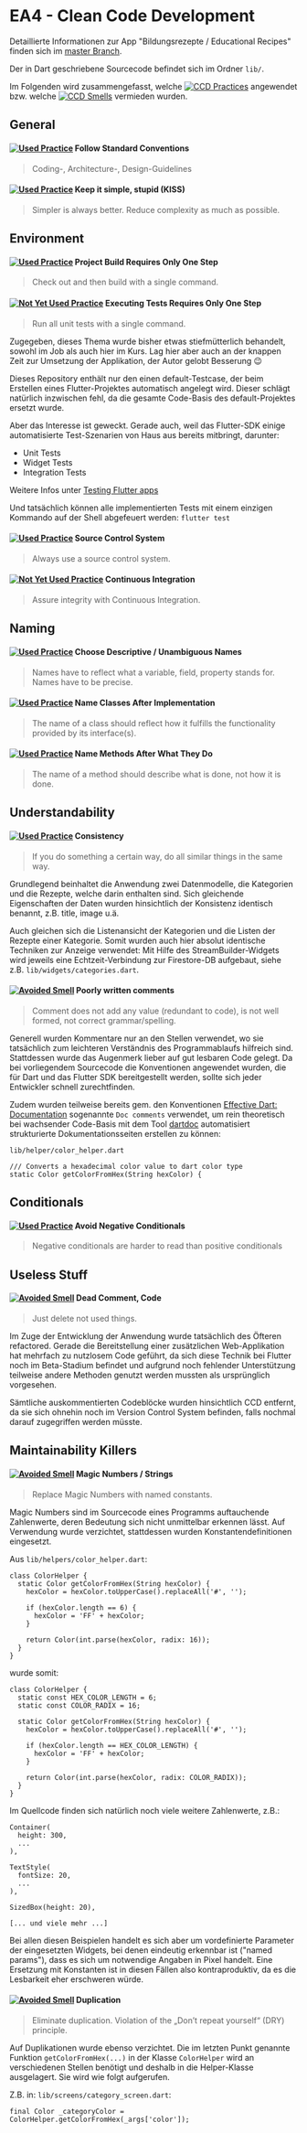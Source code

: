 # EA4 - Clean Code Development
Detaillierte Informationen zur App "Bildungsrezepte / Educational Recipes" finden sich im [master Branch](https://github.com/Studies2020-21/education_recipe_app).  

Der in Dart geschriebene Sourcecode befindet sich im Ordner `lib/`.

Im Folgenden wird zusammengefasst, welche
[![CCD Practices](https://img.shields.io/badge/CCD-Practices-1abc9c.svg)](https://github.com/Studies2020-21/education_recipe_app/tree/EA4-CCD#ea4---clean-code-development)
angewendet bzw. welche 
[![CCD Smells](https://img.shields.io/badge/CCD-Smells-red.svg)](https://github.com/Studies2020-21/education_recipe_app/tree/EA4-CCD#ea4---clean-code-development)
vermieden wurden.

## General

#### [![Used Practice](https://img.shields.io/badge/Used-Practice-1abc9c.svg)](https://github.com/Studies2020-21/education_recipe_app/tree/EA4-CCD#-follow-standard-conventions) Follow Standard Conventions
> Coding-, Architecture-, Design-Guidelines



#### [![Used Practice](https://img.shields.io/badge/Used-Practice-1abc9c.svg)](https://github.com/Studies2020-21/education_recipe_app/tree/EA4-CCD#-keep-it-simple-stupid-kiss) Keep it simple, stupid (KISS)
> Simpler is always better. Reduce complexity as much as possible.



## Environment

#### [![Used Practice](https://img.shields.io/badge/Used-Practice-1abc9c.svg)](https://github.com/Studies2020-21/education_recipe_app/tree/EA4-CCD#-project-build-requires-only-one-step) Project Build Requires Only One Step 
> Check out and then build with a single command.


#### [![Not Yet Used Practice](https://img.shields.io/badge/Not%20Yet%20Used-Practice-yellow.svg)](https://github.com/Studies2020-21/education_recipe_app/tree/EA4-CCD#-executing-tests-requires-only-one-step) Executing Tests Requires Only One Step
> Run all unit tests with a single command.

Zugegeben, dieses Thema wurde bisher etwas stiefmütterlich behandelt, sowohl im Job als auch hier im Kurs.
Lag hier aber auch an der knappen Zeit zur Umsetzung der Applikation, der Autor gelobt Besserung :wink:

Dieses Repository enthält nur den einen default-Testcase, der beim Erstellen eines Flutter-Projektes automatisch angelegt wird.
Dieser schlägt natürlich inzwischen fehl, da die gesamte Code-Basis des default-Projektes ersetzt wurde.

Aber das Interesse ist geweckt. Gerade auch, weil das Flutter-SDK einige automatisierte Test-Szenarien von Haus aus bereits mitbringt, darunter:
* Unit Tests
* Widget Tests
* Integration Tests

Weitere Infos unter [Testing Flutter apps](https://flutter.dev/docs/testing)

Und tatsächlich können alle implementierten Tests mit einem einzigen Kommando auf der Shell abgefeuert werden:
`flutter test`

#### [![Used Practice](https://img.shields.io/badge/Used-Practice-1abc9c.svg)](https://github.com/Studies2020-21/education_recipe_app/tree/EA4-CCD#-source-control-system) Source Control System
> Always use a source control system.


#### [![Not Yet Used Practice](https://img.shields.io/badge/Not%20Yet%20Used-Practice-yellow.svg)](https://github.com/Studies2020-21/education_recipe_app/tree/EA4-CCD#-continuous-integration) Continuous Integration
> Assure integrity with Continuous Integration.



## Naming

#### [![Used Practice](https://img.shields.io/badge/Used-Practice-1abc9c.svg)](https://github.com/Studies2020-21/education_recipe_app/tree/EA4-CCD#-choose-descriptive--unambiguous-names) Choose Descriptive / Unambiguous Names
> Names have to reflect what a variable, field, property stands for. Names have to be precise.


#### [![Used Practice](https://img.shields.io/badge/Used-Practice-1abc9c.svg)](https://github.com/Studies2020-21/education_recipe_app/tree/EA4-CCD#-name-classes-after-implementation) Name Classes After Implementation
> The name of a class should reflect how it fulfills the functionality provided by its interface(s).


#### [![Used Practice](https://img.shields.io/badge/Used-Practice-1abc9c.svg)](https://github.com/Studies2020-21/education_recipe_app/tree/EA4-CCD#-name-methods-after-what-they-do) Name Methods After What They Do
> The name of a method should describe what is done, not how it is done.



## Understandability

#### [![Used Practice](https://img.shields.io/badge/Used-Practice-1abc9c.svg)](https://github.com/Studies2020-21/education_recipe_app/tree/EA4-CCD#-consistency) Consistency
> If you do something a certain way, do all similar things in the same way.

Grundlegend beinhaltet die Anwendung zwei Datenmodelle, die Kategorien und die Rezepte, welche darin enthalten sind. Sich gleichende Eigenschaften der Daten wurden hinsichtlich der Konsistenz identisch benannt, z.B. title, image u.ä. 

Auch gleichen sich die Listenansicht der Kategorien und die Listen der Rezepte einer Kategorie. Somit wurden auch hier absolut identische Techniken zur Anzeige verwendet: Mit Hilfe des StreamBuilder-Widgets wird jeweils eine Echtzeit-Verbindung zur Firestore-DB aufgebaut, siehe z.B. `lib/widgets/categories.dart`.

#### [![Avoided Smell](https://img.shields.io/badge/Avoided-Smell-red.svg)](https://github.com/Studies2020-21/education_recipe_app/tree/EA4-CCD#-poorly-written-comments) Poorly written comments
> Comment does not add any value (redundant to code), is not well formed, not correct grammar/spelling.

Generell wurden Kommentare nur an den Stellen verwendet, wo sie tatsächlich zum leichteren Verständnis des Programmablaufs hilfreich sind. Stattdessen wurde das Augenmerk lieber auf gut lesbaren Code gelegt. Da bei vorliegendem Sourcecode die Konventionen angewendet wurden, die für Dart und das Flutter SDK bereitgestellt werden, sollte sich jeder Entwickler schnell zurechtfinden.

Zudem wurden teilweise bereits gem. den Konventionen [Effective Dart: Documentation](https://dart.dev/guides/language/effective-dart/documentation)
sogenannte `Doc comments` verwendet, um rein theoretisch bei wachsender Code-Basis mit dem Tool [dartdoc](https://github.com/dart-lang/dartdoc) automatisiert strukturierte Dokumentationsseiten erstellen zu können:

`lib/helper/color_helper.dart`
```
/// Converts a hexadecimal color value to dart color type
static Color getColorFromHex(String hexColor) {
```

## Conditionals

#### [![Used Practice](https://img.shields.io/badge/Used-Practice-1abc9c.svg)](https://github.com/Studies2020-21/education_recipe_app/tree/EA4-CCD#-avoid-negative-conditionals) Avoid Negative Conditionals
> Negative conditionals are harder to read than positive conditionals

## Useless Stuff
#### [![Avoided Smell](https://img.shields.io/badge/Avoided-Smell-red.svg)](https://github.com/Studies2020-21/education_recipe_app/tree/EA4-CCD#-dead-comment-code) Dead Comment, Code
> Just delete not used things.

Im Zuge der Entwicklung der Anwendung wurde tatsächlich des Öfteren refactored. 
Gerade die Bereitstellung einer zusätzlichen Web-Applikation hat mehrfach zu nutzlosem Code geführt, da sich diese Technik bei Flutter noch im Beta-Stadium befindet und aufgrund noch fehlender Unterstützung teilweise andere Methoden genutzt werden mussten als ursprünglich vorgesehen.

Sämtliche auskommentierten Codeblöcke wurden hinsichtlich CCD entfernt, da sie sich ohnehin noch im Version Control System befinden, falls nochmal darauf zugegriffen werden müsste. 

## Maintainability Killers
#### [![Avoided Smell](https://img.shields.io/badge/Avoided-Smell-red.svg)](https://github.com/Studies2020-21/education_recipe_app/tree/EA4-CCD#-magic-numbers--strings) Magic Numbers / Strings
> Replace Magic Numbers with named constants.

Magic Numbers sind im Sourcecode eines Programms auftauchende Zahlenwerte, deren Bedeutung sich nicht unmittelbar erkennen lässt. Auf Verwendung wurde verzichtet, stattdessen wurden Konstantendefinitionen eingesetzt.

Aus `lib/helpers/color_helper.dart`:

```
class ColorHelper {
  static Color getColorFromHex(String hexColor) {
    hexColor = hexColor.toUpperCase().replaceAll('#', '');

    if (hexColor.length == 6) {
      hexColor = 'FF' + hexColor;
    }

    return Color(int.parse(hexColor, radix: 16));
  }
}
```

wurde somit:

```
class ColorHelper {
  static const HEX_COLOR_LENGTH = 6;
  static const COLOR_RADIX = 16;

  static Color getColorFromHex(String hexColor) {
    hexColor = hexColor.toUpperCase().replaceAll('#', '');

    if (hexColor.length == HEX_COLOR_LENGTH) {
      hexColor = 'FF' + hexColor;
    }

    return Color(int.parse(hexColor, radix: COLOR_RADIX));
  }
}
```

Im Quellcode finden sich natürlich noch viele weitere Zahlenwerte, z.B.:
```
Container(
  height: 300,
  ...
),

TextStyle(
  fontSize: 20,
  ...
),

SizedBox(height: 20),

[... und viele mehr ...]
```

Bei allen diesen Beispielen handelt es sich aber um vordefinierte Parameter der eingesetzten Widgets, bei denen eindeutig erkennbar ist ("named params"), dass es sich um notwendige Angaben in Pixel handelt. Eine Ersetzung mit Konstanten ist in diesen Fällen also kontraproduktiv, da es die Lesbarkeit eher erschweren würde.


#### [![Avoided Smell](https://img.shields.io/badge/Avoided-Smell-red.svg)](https://github.com/Studies2020-21/education_recipe_app/tree/EA4-CCD#-duplication) Duplication
> Eliminate duplication. Violation of the „Don’t repeat yourself“ (DRY) principle.

Auf Duplikationen wurde ebenso verzichtet. Die im letzten Punkt genannte Funktion `getColorFromHex(...)` in der Klasse `ColorHelper` wird an verschiedenen Stellen benötigt und deshalb in die Helper-Klasse ausgelagert. Sie wird wie folgt aufgerufen.

Z.B. in: `lib/screens/category_screen.dart`:
```
final Color _categoryColor = ColorHelper.getColorFromHex(_args['color']);
```
